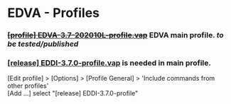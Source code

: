 # EDVA - Profiles

### ~~[[profile] EDVA-3.7-202010L-profile.vap](https://github.com/ArNeo-VR/EDVA/tree/master/Profiles)~~ EDVA main profile. *to be tested/published*  

### [[release] EDDI-3.7.0-profile.vap](https://github.com/ArNeo-VR/EDVA/tree/master/Profiles) is needed in main profile.
[Edit profile] > [Options] > [Profile General] > 'Include commands from other profiles'  
[Add ...] select "[release] EDDI-3.7.0-profile"